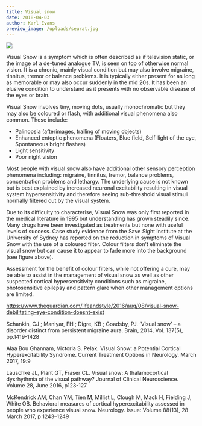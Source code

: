 ```yaml
---
title: Visual snow
date: 2018-04-03
author: Karl Evans
preview_image: /uploads/seurat.jpg
---
```


![](visual_snow.gif)

Visual Snow is a symptom which is often described as if television static, or the image of a de-tuned analogue TV, is seen on top of otherwise normal vision. It is a chronic, mainly visual condition but may also involve migraine, tinnitus, tremor or balance problems. It is typically either present for as long as memorable or may also occur suddenly in the mid 20s. It has been an elusive condition to understand as it presents with no observable disease of the eyes or brain.

Visual Snow involves tiny, moving dots, usually monochromatic but they may also be coloured or flash, with additional visual phenomena also common. These include:
- Palinopsia (afterimages, trailing of moving objects)
- Enhanced entoptic phenomena (Floaters, Blue field, Self-light of the eye, Spontaneous bright flashes)
- Light sensitivity
- Poor night vision

Most people with visual snow also have additional other sensory perception phenomena including: migraine, tinnitus, tremor, balance problems, concentration problems and lethargy. The underlying cause is not known but is best explained by increased neuronal excitability resulting in visual system hypersensitivity and therefore seeing sub-threshold visual stimuli normally filtered out by the visual system. 

Due to its difficulty to characterise, Visual Snow was only first reported in the medical literature in 1995 but understanding has grown steadily since. Many drugs have been investigated as treatments but none with useful levels of success. Case study evidence from the Save Sight Institute at the University of Sydney has reported on the reduction in symptoms of Visual Snow with the use of a coloured filter. Colour filters don’t eliminate the visual snow but can cause it to appear to fade more into the background (see figure above).

Assessment for the benefit of colour filters, while not offering a cure, may be able to assist in the management of visual snow as well as other suspected cortical hypersensitivity conditions such as migraine, photosensitive epilepsy and pattern glare when other management options are limited.

https://www.theguardian.com/lifeandstyle/2016/aug/08/visual-snow-debilitating-eye-condition-doesnt-exist 
							
Schankin, CJ ; Maniyar, FH ; Digre, KB ; Goadsby, PJ. ‘Visual snow’ – a disorder distinct from persistent migraine aura. Brain, 2014, Vol. 137(5), pp.1419-1428

Alaa Bou Ghannam, Victoria S. Pelak. Visual Snow: a Potential Cortical Hyperexcitability Syndrome. Current Treatment Options in Neurology. March 2017, 19:9

Lauschke JL, Plant GT, Fraser CL. Visual snow: A thalamocortical dysrhythmia of the visual pathway? Journal of Clinical Neuroscience. Volume 28, June 2016, p123-127

McKendrick AM, Chan YM, Tien M, Millist L, Clough M, Mack H, Fielding J, White OB. Behavioral measures of cortical hyperexcitability assessed in people who experience visual snow. Neurology. Issue: Volume 88(13), 28 March 2017, p 1243–1249

